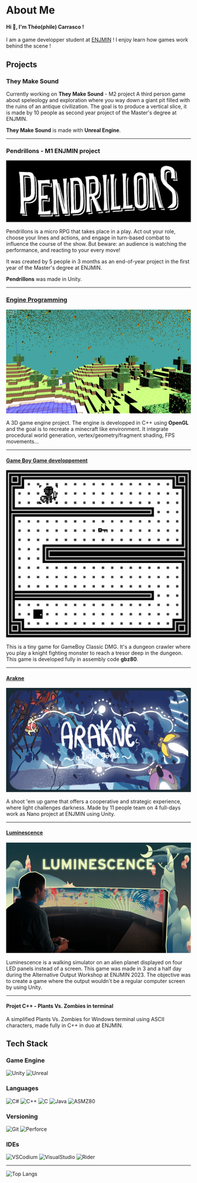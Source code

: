 # About Me 

#### Hi 👋, I'm Théo(phile) Carrasco !

I am a game developper student at [ENJMIN](https://enjmin.cnam.fr/enjmin/ecole-nationale-du-jeu-et-des-medias-interactifs-accueil-1126103.kjsp) !
I enjoy learn how games work behind the scene !

## Projects

### **They Make Sound**

Currently working on **They Make Sound** - M2 project
A third person game about speleology and exploration where you way down a giant pit filled with the ruins of an antique civilization. The goal is to produce a vertical slice, it is made by 10 people as second year project of the Master's degree at ENJMIN. 

**They Make Sound** is made with **Unreal Engine**.

---

### **Pendrillons** - M1 ENJMIN project
![CoverPendrillons](img/cover_pendrillons.png)

Pendrillons is a micro RPG that takes place in a play. Act out your role, choose your lines and actions, and engage in turn-based combat to influence the course of the show. But beware: an audience is watching the performance, and reacting to your every move!

It was created by 5 people in 3 months as an end-of-year project in the first year of the Master's degree at ENJMIN.

**Pendrillons** was made in Unity.

---

### [**Engine Programming**](https://github.com/EyeCrown/Engine_Programming)
![Cover](img/cover_engine_programming.png)

A 3D game engine project. The engine is developped in C++ using **OpenGL** and the goal is to recreate a minecraft like environment. It integrate procedural world generation, vertex/geometry/fragment shading, FPS movements...

---

#### [**Game Boy Game developpement**](https://github.com/EyeCrown/GB_TopDownGame)
![Cover](img/cover_gb_game.png)

This is a tiny game for GameBoy Classic DMG. It's a dungeon crawler where you play a knight fighting monster to reach a tresor deep in the dungeon. This game is developed fully in assembly code **gbz80**.

---

#### [**Arakne**](https://github.com/EyeCrown/Arakne)
![Cover](img/cover_arakne.png)

A shoot 'em up game that offers a cooperative and strategic experience, where light challenges darkness. Made by 11 people team on 4 full-days work as Nano project at ENJMIN using Unity.

---

#### [**Luminescence**](https://github.com/EyeCrown/Luminescence)
![Cover](img/cover_luminescence.png)

Luminescence is a walking simulator on an alien planet displayed on four LED panels instead of a screen. This game was made in 3 and a half day during the Alternative Output Workshop at ENJMIN 2023. The objective was to create a game where the output wouldn't be a regular computer screen by using Unity.

---

#### **Projet C++** - Plants Vs. Zombies in terminal
A simplified Plants Vs. Zombies for Windows terminal using ASCII characters, made fully in C++ in duo at ENJMIN.

## Tech Stack

### Game Engine
![Unity](https://img.shields.io/badge/Unity-ffffff?style=for-the-badge&logo=unity&logoColor=000000)
![Unreal](https://img.shields.io/badge/Unreal-100000?style=for-the-badge&logo=unrealengine&logoColor=white)

### Languages
![C#](https://img.shields.io/badge/C%23-954a94?style=for-the-badge)
![C++](https://img.shields.io/badge/C++-6796d1?style=for-the-badge)
![C](https://img.shields.io/badge/C-616dc1?style=for-the-badge)
![Java](https://img.shields.io/badge/Java-2875c1?style=for-the-badge)
![ASMZ80](https://img.shields.io/badge/ASM--GBZ80-36622d?style=for-the-badge)

### Versioning
![Git](https://img.shields.io/badge/Git-eb4b1b?style=for-the-badge&logo=git&logoColor=efefe7)
![Perforce](https://img.shields.io/badge/Perforce-3b6eb7?style=for-the-badge&logo=perforce&logoColor=ffffff)

### IDEs
![VSCodium](https://img.shields.io/badge/VSCodium-3b6eb7?style=for-the-badge&logo=vscodium&logoColor=ffffff)
![VisualStudio](https://img.shields.io/badge/Visual_Studio-5C2D91?style=for-the-badge&logo=visual%20studio&logoColor=white)
![Rider](https://img.shields.io/badge/Rider-ffffff?style=for-the-badge&logo=rider&logoColor=000000)

---
![Top Langs](https://github-readme-stats.vercel.app/api/top-langs/?username=eyecrown&show_icons=true&locale=en&layout=compact)



<!--
**EyeCrown/EyeCrown** is a ✨ _special_ ✨ repository because its `README.md` (this file) appears on your GitHub profile.

Here are some ideas to get you started:

- 🔭 I’m currently working on ...
- 🌱 I’m currently learning ...
- 👯 I’m looking to collaborate on ...
- 🤔 I’m looking for help with ...
- 💬 Ask me about ...
- 📫 How to reach me: ...
- 😄 Pronouns: ...
- ⚡ Fun fact: ...
-->